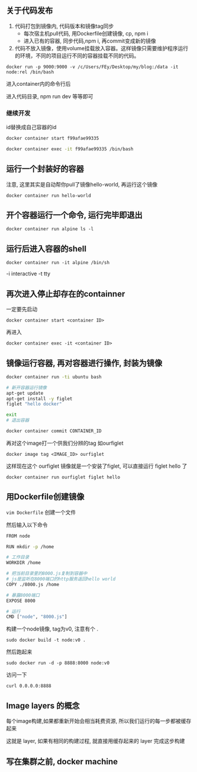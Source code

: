 ## 关于代码发布

1. 代码打包到镜像内, 代码版本和镜像tag同步
    + 每次宿主机pull代码, 用Dockerfile创建镜像, cp, npm i
    + 进入已有的容器, 同步代码,npm i, 再commit变成新的镜像
2. 代码不放入镜像，使用volume挂载放入容器。这样镜像只需要维护程序运行的环境，不同的项目运行不同的容器挂载不同的代码。

`docker run -p 9000:9000 -v /c/Users/FEy/Desktop/my/blog:/data -it node:rel /bin/bash`

进入container内的命令行后

进入代码目录, npm run dev 等等即可

### 继续开发

id替换成自己容器的id

```sh
docker container start f99afae99335

docker container exec -it f99afae99335 /bin/bash
```


## 运行一个封装好的容器

注意, 这里其实是自动帮你pull了镜像hello-world, 再运行这个镜像

`docker container run hello-world`

## 开个容器运行一个命令, 运行完毕即退出

`docker container run alpine ls -l`

## 运行后进入容器的shell

`docker container run -it alpine /bin/sh`

-i interactive -t tty 

## 再次进入停止却存在的containner

一定要先启动

`docker container start <container ID>`

再进入 

`docker container exec -it <container ID>`

## 镜像运行容器, 再对容器进行操作, 封装为镜像

```sh
docker container run -ti ubuntu bash 

# 新开容器运行镜像
apt-get update
apt-get install -y figlet
figlet "hello docker"

exit 
# 退出容器

docker container commit CONTAINER_ID
```

再对这个image打一个供我们分辨的tag 如ourfiglet

`docker image tag <IMAGE_ID> ourfiglet`

这样现在这个 ourfiglet 镜像就是一个安装了figlet, 可以直接运行 figlet hello 了

`docker container run ourfiglet figlet hello`

## 用Dockerfile创建镜像

`vim Dockerfile` 创建一个文件

然后输入以下命令

```sh
FROM node

RUN mkdir -p /home

# 工作目录
WORKDIR /home

# 把当前目录里的8000.js复制到容器中
# js是监听在8000端口的http服务返回hello world
COPY ./8000.js /home

# 暴露8000端口
EXPOSE 8000

# 运行
CMD ["node", "8000.js"]
```

构建一个node镜像, tag为v0, 注意有个 .

`sudo docker build -t node:v0 .` 

然后跑起来

`sudo docker run -d -p 8888:8000 node:v0`

访问一下

`curl 0.0.0.0:8888`

## Image layers 的概念

每个image构建,如果都重新开始会相当耗费资源, 所以我们运行的每一步都被缓存起来

这就是 layer, 如果有相同的构建过程, 就直接用缓存起来的 layer 完成这步构建

## 写在集群之前, docker machine
